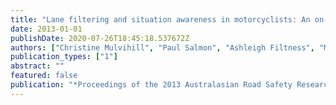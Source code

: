 ```yaml
---
title: "Lane filtering and situation awareness in motorcyclists: An on-road proof of concept study"
date: 2013-01-01
publishDate: 2020-07-26T18:45:18.537672Z
authors: ["Christine Mulvihill", "Paul Salmon", "Ashleigh Filtness", "Michael Lenne", "Guy Walker", "Miranda Cornelissen", "Kristie Young"]
publication_types: ["1"]
abstract: ""
featured: false
publication: "*Proceedings of the 2013 Australasian Road Safety Research, Policing and Education Conference:*"
---
```


